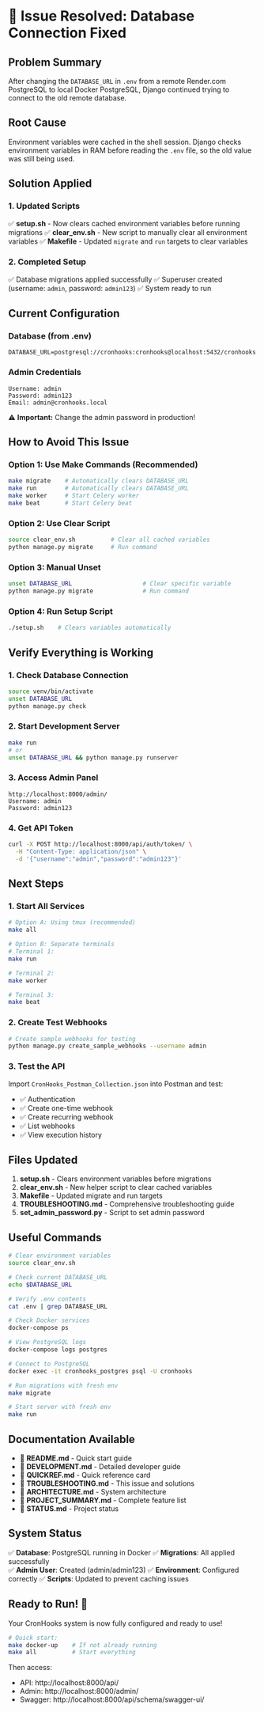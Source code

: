 # 🎉 Issue Resolved: Database Connection Fixed

## Problem Summary
After changing the `DATABASE_URL` in `.env` from a remote Render.com PostgreSQL to local Docker PostgreSQL, Django continued trying to connect to the old remote database.

## Root Cause
Environment variables were cached in the shell session. Django checks environment variables in RAM before reading the `.env` file, so the old value was still being used.

## Solution Applied

### 1. Updated Scripts
✅ **setup.sh** - Now clears cached environment variables before running migrations
✅ **clear_env.sh** - New script to manually clear all environment variables
✅ **Makefile** - Updated `migrate` and `run` targets to clear variables

### 2. Completed Setup
✅ Database migrations applied successfully
✅ Superuser created (username: `admin`, password: `admin123`)
✅ System ready to run

## Current Configuration

### Database (from .env)
```
DATABASE_URL=postgresql://cronhooks:cronhooks@localhost:5432/cronhooks
```

### Admin Credentials
```
Username: admin
Password: admin123
Email: admin@cronhooks.local
```

⚠️ **Important:** Change the admin password in production!

## How to Avoid This Issue

### Option 1: Use Make Commands (Recommended)
```bash
make migrate    # Automatically clears DATABASE_URL
make run        # Automatically clears DATABASE_URL
make worker     # Start Celery worker
make beat       # Start Celery beat
```

### Option 2: Use Clear Script
```bash
source clear_env.sh          # Clear all cached variables
python manage.py migrate     # Run command
```

### Option 3: Manual Unset
```bash
unset DATABASE_URL                    # Clear specific variable
python manage.py migrate              # Run command
```

### Option 4: Run Setup Script
```bash
./setup.sh    # Clears variables automatically
```

## Verify Everything is Working

### 1. Check Database Connection
```bash
source venv/bin/activate
unset DATABASE_URL
python manage.py check
```

### 2. Start Development Server
```bash
make run
# or
unset DATABASE_URL && python manage.py runserver
```

### 3. Access Admin Panel
```
http://localhost:8000/admin/
Username: admin
Password: admin123
```

### 4. Get API Token
```bash
curl -X POST http://localhost:8000/api/auth/token/ \
  -H "Content-Type: application/json" \
  -d '{"username":"admin","password":"admin123"}'
```

## Next Steps

### 1. Start All Services
```bash
# Option A: Using tmux (recommended)
make all

# Option B: Separate terminals
# Terminal 1:
make run

# Terminal 2:
make worker

# Terminal 3:
make beat
```

### 2. Create Test Webhooks
```bash
# Create sample webhooks for testing
python manage.py create_sample_webhooks --username admin
```

### 3. Test the API
Import `CronHooks_Postman_Collection.json` into Postman and test:
- ✅ Authentication
- ✅ Create one-time webhook
- ✅ Create recurring webhook
- ✅ List webhooks
- ✅ View execution history

## Files Updated

1. **setup.sh** - Clears environment variables before migrations
2. **clear_env.sh** - New helper script to clear cached variables
3. **Makefile** - Updated migrate and run targets
4. **TROUBLESHOOTING.md** - Comprehensive troubleshooting guide
5. **set_admin_password.py** - Script to set admin password

## Useful Commands

```bash
# Clear environment variables
source clear_env.sh

# Check current DATABASE_URL
echo $DATABASE_URL

# Verify .env contents
cat .env | grep DATABASE_URL

# Check Docker services
docker-compose ps

# View PostgreSQL logs
docker-compose logs postgres

# Connect to PostgreSQL
docker exec -it cronhooks_postgres psql -U cronhooks

# Run migrations with fresh env
make migrate

# Start server with fresh env
make run
```

## Documentation Available

- 📖 **README.md** - Quick start guide
- 📖 **DEVELOPMENT.md** - Detailed developer guide
- 📖 **QUICKREF.md** - Quick reference card
- 📖 **TROUBLESHOOTING.md** - This issue and solutions
- 📖 **ARCHITECTURE.md** - System architecture
- 📖 **PROJECT_SUMMARY.md** - Complete feature list
- 📖 **STATUS.md** - Project status

## System Status

✅ **Database**: PostgreSQL running in Docker
✅ **Migrations**: All applied successfully  
✅ **Admin User**: Created (admin/admin123)
✅ **Environment**: Configured correctly
✅ **Scripts**: Updated to prevent caching issues

## Ready to Run! 🚀

Your CronHooks system is now fully configured and ready to use!

```bash
# Quick start:
make docker-up    # If not already running
make all          # Start everything
```

Then access:
- API: http://localhost:8000/api/
- Admin: http://localhost:8000/admin/
- Swagger: http://localhost:8000/api/schema/swagger-ui/

